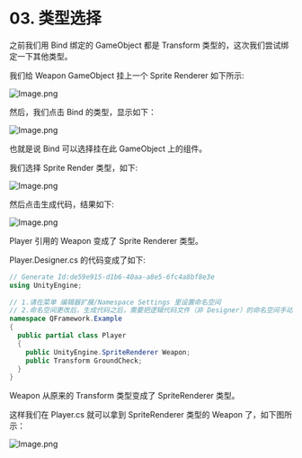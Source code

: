 ﻿# 03. 类型选择

之前我们用 Bind 绑定的 GameObject 都是 Transform 类型的，这次我们尝试绑定一下其他类型。

我们给 Weapon GameObject 挂上一个 Sprite Renderer 如下所示:

![Image.png](https://file.liangxiegame.com/913a4dcb-7e35-433c-a50a-454614ddf89d.png)

然后，我们点击 Bind 的类型，显示如下：

![Image.png](https://file.liangxiegame.com/9ff5d52d-61bb-43b7-b4f0-5e9c118329e1.png)

也就是说 Bind 可以选择挂在此 GameObject 上的组件。

我们选择 Sprite Render 类型，如下:

![Image.png](https://file.liangxiegame.com/720ec620-1ca4-42b7-afa8-ec94ee846d06.png)

然后点击生成代码，结果如下:

![Image.png](https://file.liangxiegame.com/dd6a1012-6721-4c71-9291-de008a5b8614.png)

Player 引用的  Weapon 变成了 Sprite Renderer 类型。

Player.Designer.cs 的代码变成了如下:

```cs
// Generate Id:de59e915-d1b6-40aa-a8e5-6fc4a8bf8e3e  
using UnityEngine;  
  
// 1.请在菜单 编辑器扩展/Namespace Settings 里设置命名空间  
// 2.命名空间更改后，生成代码之后，需要把逻辑代码文件（非 Designer）的命名空间手动更改  
namespace QFramework.Example  
{  
  public partial class Player 
  {  
    public UnityEngine.SpriteRenderer Weapon;  
    public Transform GroundCheck;  
  }
}
```

Weapon 从原来的 Transform 类型变成了 SpriteRenderer 类型。

这样我们在 Player.cs 就可以拿到 SpriteRenderer 类型的 Weapon 了，如下图所示：

![Image.png](https://file.liangxiegame.com/534d8275-5d63-4307-89a8-378722f0bffc.png)